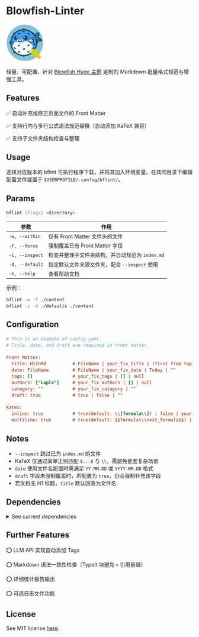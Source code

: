 # Blowfish-Linter

<img src="./bflint_logo.png" alt="bflint_logo" width="20%" />

轻量、可配置、针对 [Blowfish Hugo 主题](https://blowfish.page/) 定制的 Markdown 批量格式规范与增强工具。

## Features

 ✅ 自动补充或修正页面文件的 Front Matter

 ✅ 支持行内与多行公式语法规范替换（自动添加 KaTeX 兼容）

 ✅ 支持子文件夹结构检查与整理

## Usage

选择对应版本的 bflint 可执行程序下载，并将其加入环境变量。在其同目录下编辑配置文件或置于 `$USERPROFILE/.config/bflint/`。

## Params

```bash
bflint [flags] <directory>
```

| 参数            | 作用                                            |
| --------------- | ----------------------------------------------- |
| `-w, --within`  | 仅有 Front Matter 文件头的文件                  |
| `-f, --force`   | 强制覆盖已有 Front Matter 字段                  |
| `-i, --inspect` | 检查并整理子文件夹结构，并自动规范为 `index.md` |
| `-d, --default` | 指定默认文件来源文件夹，配合 `--inspect` 使用   |
| `-h, --help`    | 查看帮助文档                                    |

示例：

```bash
bflint -w -f ./content
bflint -i -d ./defaults ./content
```

##  Configuration

```ini
# This is an example of config.yaml.
# Title, date, and draft are required in front matter.

Front Matter:
  title: H1InMd          # FileName | your_fix_title | (first from top)H1InMd | ""
  date: FileName         # FileName | your_fix_date | Today | ""
  tags: []               # your_fix_tags | [] | null
  authors: ["Laplx"]     # your_fix_authors | [] | null
  category: ""           # your_fix_category | ""
  draft: true            # true | false | ""

Katex:
  inline: true           # true(default: \\[formula\\]) | false | your_symbol(e.g."$$to$$", needs escaping)
  multiline: true        # true(default: $$formula\\\next_formula$$) | false | your_symbol
```

## Notes

- `--inspect` 跳过已为 `index.md` 的文件
- KaTeX 仅通过简单正则匹配 `$...$` 与 `\\`，需避免嵌套复杂场景
- `date` 使用文件名配置时需满足 `YY.MM.DD` 或 `YYYY-MM-DD` 格式
- `draft` 字段未强制覆盖时，若配置为 `true`，仍会强制补充该字段
- 若文档无 H1 标题，`title` 默认回落为文件名

## Dependencies

<details>
<summary>See current dependencies</summary>

```text
	github.com/spf13/cobra v1.7.0
	github.com/spf13/viper v1.17.0
	gopkg.in/yaml.v3 v3.0.1
	github.com/fsnotify/fsnotify v1.6.0
	github.com/hashicorp/hcl v1.0.0
	github.com/inconshreveable/mousetrap v1.1.0
	github.com/magiconair/properties v1.8.7
	github.com/mitchellh/mapstructure v1.5.0
	github.com/pelletier/go-toml/v2 v2.1.0
	github.com/sagikazarmark/locafero v0.3.0
	github.com/sagikazarmark/slog-shim v0.1.0
	github.com/sourcegraph/conc v0.3.0
	github.com/spf13/afero v1.10.0
	github.com/spf13/cast v1.5.1
	github.com/spf13/pflag v1.0.5
	github.com/subosito/gotenv v1.6.0
	go.uber.org/atomic v1.9.0
	go.uber.org/multierr v1.9.0
	golang.org/x/exp v0.0.0-20230905200255-921286631fa9
	golang.org/x/sys v0.12.0
	golang.org/x/text v0.13.0
	gopkg.in/ini.v1 v1.67.0
```
</details>

## Further Features

 ⭕ LLM API 实现自动添加 Tags

 ⭕ Markdown 语法一致性检查（TypeIt 块避免 `>` 引用前缀）

 ⭕ 详细统计报告输出

 ⭕ 可选日志文件功能

## License

See MIT license [here](./LINCENSE).
